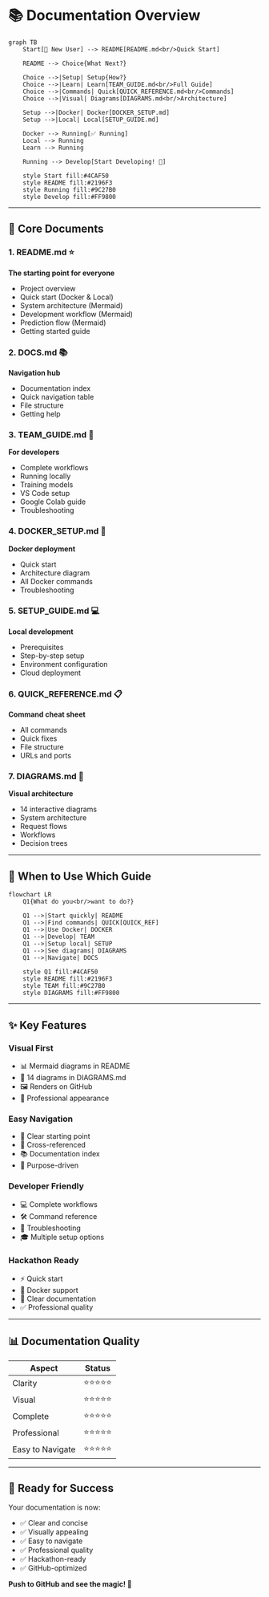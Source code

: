 # 📚 Documentation Overview

```mermaid
graph TB
    Start[📖 New User] --> README[README.md<br/>Quick Start]
    
    README --> Choice{What Next?}
    
    Choice -->|Setup| Setup{How?}
    Choice -->|Learn| Learn[TEAM_GUIDE.md<br/>Full Guide]
    Choice -->|Commands| Quick[QUICK_REFERENCE.md<br/>Commands]
    Choice -->|Visual| Diagrams[DIAGRAMS.md<br/>Architecture]
    
    Setup -->|Docker| Docker[DOCKER_SETUP.md]
    Setup -->|Local| Local[SETUP_GUIDE.md]
    
    Docker --> Running[✅ Running]
    Local --> Running
    Learn --> Running
    
    Running --> Develop[Start Developing! 🚀]
    
    style Start fill:#4CAF50
    style README fill:#2196F3
    style Running fill:#9C27B0
    style Develop fill:#FF9800
```

---

## 📖 Core Documents

### 1. README.md ⭐
**The starting point for everyone**
- Project overview
- Quick start (Docker & Local)
- System architecture (Mermaid)
- Development workflow (Mermaid)
- Prediction flow (Mermaid)
- Getting started guide

### 2. DOCS.md 📚
**Navigation hub**
- Documentation index
- Quick navigation table
- File structure
- Getting help

### 3. TEAM_GUIDE.md 👥
**For developers**
- Complete workflows
- Running locally
- Training models
- VS Code setup
- Google Colab guide
- Troubleshooting

### 4. DOCKER_SETUP.md 🐳
**Docker deployment**
- Quick start
- Architecture diagram
- All Docker commands
- Troubleshooting

### 5. SETUP_GUIDE.md 💻
**Local development**
- Prerequisites
- Step-by-step setup
- Environment configuration
- Cloud deployment

### 6. QUICK_REFERENCE.md 📋
**Command cheat sheet**
- All commands
- Quick fixes
- File structure
- URLs and ports

### 7. DIAGRAMS.md 🎨
**Visual architecture**
- 14 interactive diagrams
- System architecture
- Request flows
- Workflows
- Decision trees

---

## 🎯 When to Use Which Guide

```mermaid
flowchart LR
    Q1{What do you<br/>want to do?}
    
    Q1 -->|Start quickly| README
    Q1 -->|Find commands| QUICK[QUICK_REF]
    Q1 -->|Use Docker| DOCKER
    Q1 -->|Develop| TEAM
    Q1 -->|Setup local| SETUP
    Q1 -->|See diagrams| DIAGRAMS
    Q1 -->|Navigate| DOCS
    
    style Q1 fill:#4CAF50
    style README fill:#2196F3
    style TEAM fill:#9C27B0
    style DIAGRAMS fill:#FF9800
```

---

## ✨ Key Features

### Visual First
- 📊 Mermaid diagrams in README
- 🎨 14 diagrams in DIAGRAMS.md
- 🖼️ Renders on GitHub
- 💼 Professional appearance

### Easy Navigation
- 🚀 Clear starting point
- 🔗 Cross-referenced
- 📚 Documentation index
- 🎯 Purpose-driven

### Developer Friendly
- 💻 Complete workflows
- 🛠️ Command reference
- 🐛 Troubleshooting
- 🎓 Multiple setup options

### Hackathon Ready
- ⚡ Quick start
- 🐳 Docker support
- 📖 Clear documentation
- ✅ Professional quality

---

## 📊 Documentation Quality

| Aspect | Status |
|--------|--------|
| Clarity | ⭐⭐⭐⭐⭐ |
| Visual | ⭐⭐⭐⭐⭐ |
| Complete | ⭐⭐⭐⭐⭐ |
| Professional | ⭐⭐⭐⭐⭐ |
| Easy to Navigate | ⭐⭐⭐⭐⭐ |

---

## 🎉 Ready for Success

Your documentation is now:
- ✅ Clear and concise
- ✅ Visually appealing
- ✅ Easy to navigate
- ✅ Professional quality
- ✅ Hackathon-ready
- ✅ GitHub-optimized

**Push to GitHub and see the magic! 🚀**
